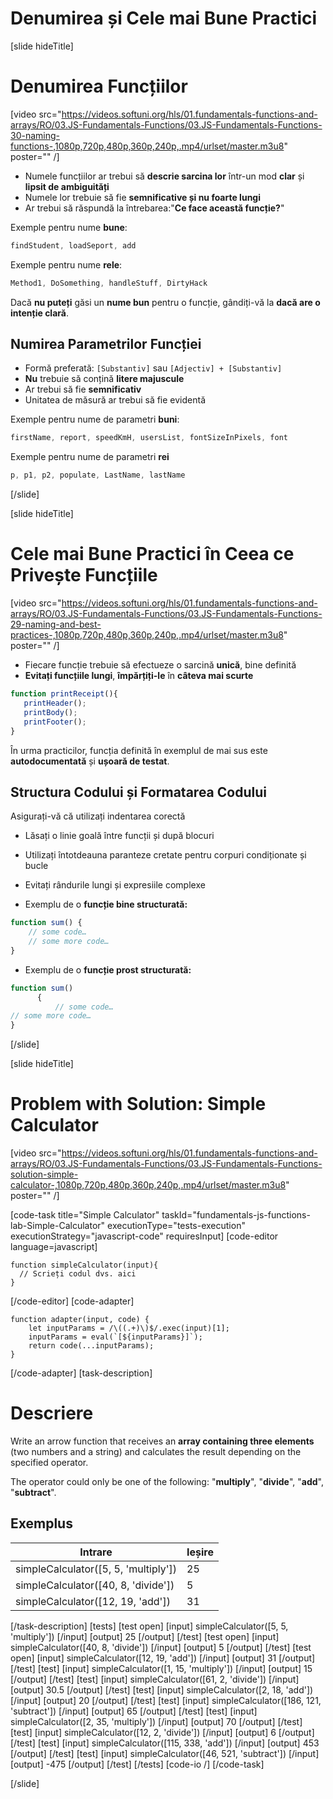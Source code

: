 # Denumirea și Cele mai Bune Practici

[slide hideTitle]
# Denumirea Funcțiilor

[video src="https://videos.softuni.org/hls/01.fundamentals-functions-and-arrays/RO/03.JS-Fundamentals-Functions/03.JS-Fundamentals-Functions-30-naming-functions-,1080p,720p,480p,360p,240p,.mp4/urlset/master.m3u8" poster="" /]

- Numele funcțiilor ar trebui să **descrie sarcina lor** într-un mod **clar** și **lipsit de ambiguități**
- Numele lor trebuie să fie **semnificative și nu foarte lungi**
- Ar trebui să răspundă la întrebarea:"**Ce face această funcție?**"

Exemple pentru nume **bune**:
```js
findStudent, loadSeport, add
```

Exemple pentru nume **rele**:

```js
Method1, DoSomething, handleStuff, DirtyHack
```

Dacă **nu puteți** găsi un **nume bun** pentru o funcție, gândiți-vă la **dacă are o intenție clară**.


## Numirea Parametrilor Funcției

- Formă preferată: `[Substantiv]` sau `[Adjectiv] + [Substantiv]`
- **Nu** trebuie să conțină **litere majuscule**
- Ar trebui să fie **semnificativ**
- Unitatea de măsură ar trebui să fie evidentă

Exemple pentru nume de parametri **buni**:

```js
firstName, report, speedKmH, usersList, fontSizeInPixels, font
```

Exemple pentru nume de parametri **rei**

```js
p, p1, p2, populate, LastName, lastName
```
[/slide]

[slide hideTitle]

# Cele mai Bune Practici în Ceea ce Privește Funcțiile

[video src="https://videos.softuni.org/hls/01.fundamentals-functions-and-arrays/RO/03.JS-Fundamentals-Functions/03.JS-Fundamentals-Functions-29-naming-and-best-practices-,1080p,720p,480p,360p,240p,.mp4/urlset/master.m3u8" poster="" /]

- Fiecare funcție trebuie să efectueze o sarcină **unică**, bine definită
- **Evitați funcțiile lungi**, **împărțiți-le** în **câteva mai scurte**


 ```js
 function printReceipt(){
    printHeader();
    printBody();
    printFooter();
}
 ```

 În urma practicilor, funcția definită în exemplul de mai sus este **autodocumentată** și **ușoară de testat**.

## Structura Codului și Formatarea Codului

Asigurați-vă că utilizați indentarea corectă
- Lăsați o linie goală între funcții și după blocuri
- Utilizați întotdeauna paranteze cretate pentru corpuri condiționate și bucle
- Evitați rândurile lungi și expresiile complexe

- Exemplu de o **funcție bine structurată:**

```js
function sum() {
    // some code…
    // some more code…
}
```

- Exemplu de o **funcție prost structurată:**

```js
function sum()
      {
          // some code…
// some more code…
}
```

[/slide]

[slide hideTitle]
# Problem with Solution: Simple Calculator

[video src="https://videos.softuni.org/hls/01.fundamentals-functions-and-arrays/RO/03.JS-Fundamentals-Functions/03.JS-Fundamentals-Functions-solution-simple-calculator-,1080p,720p,480p,360p,240p,.mp4/urlset/master.m3u8" poster="" /]

[code-task title="Simple Calculator" taskId="fundamentals-js-functions-lab-Simple-Calculator" executionType="tests-execution" executionStrategy="javascript-code" requiresInput]
[code-editor language=javascript]
```
function simpleCalculator(input){
  // Scrieți codul dvs. aici
}
```
[/code-editor]
[code-adapter]
```
function adapter(input, code) {
    let inputParams = /\((.+)\)$/.exec(input)[1];
    inputParams = eval(`[${inputParams}]`);
    return code(...inputParams);
}
```
[/code-adapter]
[task-description]
# Descriere

Write an arrow function that receives an **array containing three elements** (two numbers and a string) and calculates the result depending on the specified operator. 

The operator could only be one of the following: "**multiply**", "**divide**", "**add**", "**subtract**".

## Exemplus
|**Intrare**|**Ieșire**|
| --- | --- |
| simpleCalculator([5, 5, 'multiply']) | 25 |
| simpleCalculator([40, 8, 'divide']) | 5 |
| simpleCalculator([12, 19, 'add']) | 31 |

[/task-description]
[tests]
[test open]
[input]
simpleCalculator([5, 5, 'multiply'])
[/input]
[output]
25
[/output]
[/test]
[test open]
[input]
simpleCalculator([40, 8, 'divide'])
[/input]
[output]
5
[/output]
[/test]
[test open]
[input]
simpleCalculator([12, 19, 'add'])
[/input]
[output]
31
[/output]
[/test]
[test]
[input]
simpleCalculator([1, 15, 'multiply'])
[/input]
[output]
15
[/output]
[/test]
[test]
[input]
simpleCalculator([61, 2, 'divide'])
[/input]
[output]
30.5
[/output]
[/test]
[test]
[input]
simpleCalculator([2, 18, 'add'])
[/input]
[output]
20
[/output]
[/test]
[test]
[input]
simpleCalculator([186, 121, 'subtract'])
[/input]
[output]
65
[/output]
[/test]
[test]
[input]
simpleCalculator([2, 35, 'multiply'])
[/input]
[output]
70
[/output]
[/test]
[test]
[input]
simpleCalculator([12, 2, 'divide'])
[/input]
[output]
6
[/output]
[/test]
[test]
[input]
simpleCalculator([115, 338, 'add'])
[/input]
[output]
453
[/output]
[/test]
[test]
[input]
simpleCalculator([46, 521, 'subtract'])
[/input]
[output]
\-475
[/output]
[/test]
[/tests]
[code-io /]
[/code-task]

[/slide]

